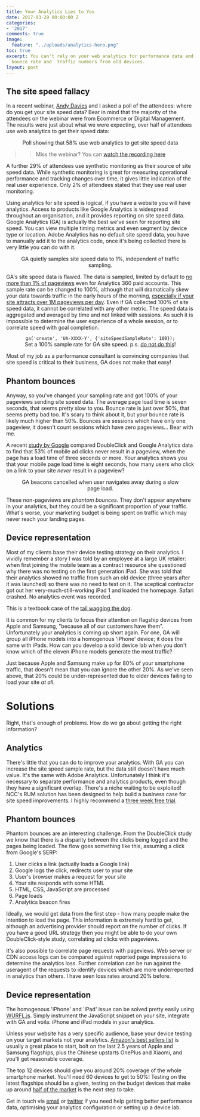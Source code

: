 ```yaml
---
title: Your Analytics Lies to You
date: 2017-03-29 00:00:00 Z
categories:
- '2017'
comments: true
image:
  feature: "../uploads/analytics-hero.png"
toc: true
excerpt: You can't rely on your web analytics for performance data and it's understating
  bounce rate and  traffic numbers from old devices.
layout: post
---
```


## The site speed fallacy

In a recent webinar, [Andy Davies](https://twitter.com/AndyDavies) and I asked a poll of the attendees: where do you get your site speed data? Bear in mind that the majority of the attendees on the webinar were from Ecommerce or Digital Management. The results were just about what we were expecting, over half of attendees use web analytics to get their speed data:

<figure align="center">
<img style="max-width:100%;" class="resp" data-width="100" data-src="https://webperf.ninja/uploads/analytics-hero.png"/>
<figcaption>Poll showing that 58% use web analytics to get site speed data</figcaption>
</figure>

> > Miss the webinar? You can [watch the recording here](https://attendee.gotowebinar.com/recording/224707572878182658)

A further 29% of attendees use synthetic monitoring as their source of site speed data. While synthetic monitoring is great for measuring operational performance and tracking changes over time, it gives little indication of the real user experience. Only 2% of attendees stated that they use real user monitoring.

Using analytics for site speed is logical, if you have a website you will have analytics. Access to products like Google Analytics is widespread throughout an organisation, and it provides reporting on site speed data. Google Analytics (GA) is actually the best we've seen for reporting site speed. You can view multiple timing metrics and even segment by device type or location. Adobe Analytics has no default site speed data, you have to manually add it to the analytics code, once it's being collected there is very little you can do with it.

<figure align="center">
<img style="max-width:100%;" s class="resp" data-width="100" data-src="https://webperf.ninja/uploads/ga-speed-sampling.png"/>
<figcaption>GA quietly samples site speed data to 1%, independent of traffic sampling.</figcaption>
</figure>

GA's site speed data is flawed. The data is sampled, limited by default to [no more than 1% of pageviews](https://developers.google.com/analytics/devguides/collection/analyticsjs/field-reference#siteSpeedSampleRate) even for Analytics 360 paid accounts. This sample rate can be changed to 100%, although that will dramatically skew your data towards traffic in the early hours of the morning, [especially if your site attracts over 1M pageviews per day](https://developers.google.com/analytics/devguides/collection/analyticsjs/user-timings#sampling_considerations). Even if GA collected 100% of site speed data, it cannot be correlated with any other metric. The speed data is aggregated and averaged by time and not linked with sessions. As such it is impossible to determine the user experience of a whole session, or to correlate speed with goal completion.

<figure align="center">
<code>ga('create', 'UA-XXXX-Y', {'siteSpeedSampleRate': 100});</code>
<figcaption>Set a 100% sample rate for GA site speed. p.s. <a href='https://developers.google.com/analytics/devguides/collection/analyticsjs/user-timings#sampling_considerations' >do not do this</a>!</figcaption>
</figure>

Most of my job as a performance consultant is convincing companies that site speed is critical to their business, GA does not make that easy!

## Phantom bounces

Anyway, so you've changed your sampling rate and got 100% of your pageviews sending site speed data. The average page load time is seven seconds, that seems pretty slow to you. Bounce rate is just over 50%, that seems pretty bad too.
It's scary to think about it, but your bounce rate is likely much higher than 50%. Bounces are sessions which have only one pageview, it doesn't count sessions which have zero pageviews... Bear with me.

A recent [study by Google](https://www.doubleclickbygoogle.com/articles/mobile-speed-matters/) compared DoubleClick and Google Analytics data to find that 53% of mobile ad clicks never result in a pageview, when the page has a load time of three seconds or more. Your analytics shows you that your mobile page load time is eight seconds, how many users who click on a link to your site *never* result in a pageview?

<figure align="center">
<img style="max-width:100%;"  class="resp" data-width="100" data-src="https://webperf.ninja/uploads/ga_cancelled.png"/>
<figcaption>GA beacons cancelled when user navigates away during a slow page load.</figcaption>
</figure>

These non-pageviews are *phantom bounces*. They don't appear anywhere in your analytics, but they could be a significant proportion of your traffic. What's worse, your marketing budget is being spent on traffic which may never reach your landing pages.

## Device representation

Most of my clients base their device testing strategy on their analytics. I vividly remember a story I was told by an employee at a large UK retailer: when first joining the mobile team as a contract resource she questioned why there was no testing on the first generation iPad. She was told that their analytics showed no traffic from such an old device (three years after it was launched) so there was no need to test on it. The sceptical contractor got out her very-much-still-working iPad 1 and loaded the homepage. Safari crashed. No analytics event was recorded.

This is a textbook case of the [tail wagging the dog](https://en.wiktionary.org/wiki/tail_wagging_the_dog).

It is common for my clients to focus their attention on flagship devices from Apple and Samsung, "because all of our customers have them". Unfortunately your analytics is coming up short again. For one, GA will group all iPhone models into a homogenous 'iPhone' device; it does the same with iPads. How can you develop a solid device lab when you don't know which of the eleven iPhone models generate the most traffic?

Just because Apple and Samsung make up for 80% of your smartphone traffic, that doesn't mean that you can ignore the other 20%. As we've seen above, that 20% could be under-represented due to older devices failing to load your site *at all*.

# Solutions

Right, that's enough of problems. How do we go about getting the right information?

## Analytics

There's little that you can do to improve your analytics. With GA you can increase the site speed sample rate, but the data still doesn't have much value. It's the same with Adobe Analytics. Unfortunately I think it's necessary to separate performance and analytics products, even though they have a significant overlap. There's a niche waiting to be exploited! NCC's RUM solution has been designed to help build a business case for site speed improvements. I highly recommend a [three week free trial](https://www.nccgroup.trust/rum-webinar/).

## Phantom bounces

Phantom bounces are an interesting challenge. From the DoubleClick study we know that there is a disparity between the clicks being logged and the pages being loaded. The flow goes something like this, assuming a click from Google's SERP:

 1. User clicks a link (actually loads a Google link)
 2. Google logs the click, redirects user to your site
 3. User's browser makes a request for your site
 4. Your site responds with some HTML
 5. HTML, CSS, JavaScript are processed
 6. Page loads
 7. Analytics beacon fires

 Ideally, we would get data from the first step - how many people make the intention to load the page. This information is extremely hard to get, although an advertising provider should report on the number of clicks. If you have a good URL strategy then you might be able to do your own DoubleClick-style study, correlating ad clicks with pageviews.

 It's also possible to correlate page requests with pageviews. Web server or CDN access logs can be compared against reported page impressions to determine the analytics loss. Further correlation can be run against the useragent of the requests to identify devices which are more underreported in analytics than others. I have seen loss rates around 20% before.

## Device representation

The homogenous 'iPhone' and 'iPad' issue can be solved pretty easily using [WURFL.js](https://web.wurfl.io/#wurfl-js). Simply instrument the JavaScript snippet on your site, integrate with GA and voila: iPhone and iPad models in your analytics.

Unless your website has a very specific audience, base your device testing on your target markets not your analytics. [Amazon's best sellers list](https://www.amazon.co.uk/Best-Sellers-Electronics-Mobile-Phones-Smartphones/zgbs/electronics/5362060031/ref=zg_bs_nav_ce_3_1340509031) is usually a great place to start, bolt on the last 2.5 years of Apple and Samsung flagships, plus the Chinese upstarts OnePlus and Xiaomi, and you'll get reasonable coverage.

The top 12 devices should give you around 20% coverage of the whole smartphone market. You'll need 60 devices to get to 50%! Testing on the latest flagships should be a given, testing on the budget devices that make up around [half of the market](http://opensignal.com/reports/2015/08/android-fragmentation/) is the next step to take.

Get in touch via [email](mailto:simon@hearne.me) or [twitter](https://twitter.com/simonhearne) if you need help getting better performance data, optimising your analytics configuration or setting up a device lab.